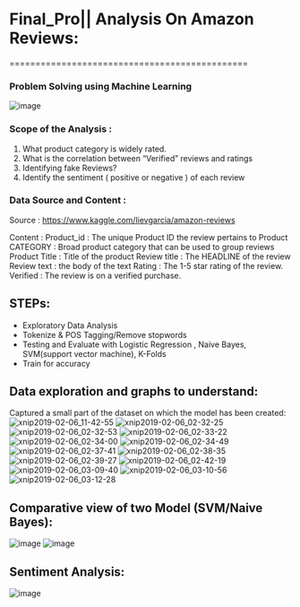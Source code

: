 # Final_Pro|| Analysis On Amazon Reviews:
==============================================
### Problem Solving using Machine Learning
![image](https://user-images.githubusercontent.com/41707119/52385242-b2609300-2a4e-11e9-86c0-cfdc5ccf073a.png)
### Scope of the Analysis :

1. What product category is widely rated.
2. What is the correlation between “Verified” reviews and ratings 
3. Identifying fake Reviews?
4. Identify the sentiment ( positive or negative ) of each review

### Data Source and Content :

Source :  https://www.kaggle.com/lievgarcia/amazon-reviews

Content : 
Product_id             : The unique Product ID the review pertains to
Product CATEGORY : Broad product category that can be used to group reviews 
Product Title         : Title of the product
Review title            : The HEADLINE of the review
Review text             :  the body of the text 
Rating                      : The 1-5 star rating of the review.
Verified                   : The review is on a verified purchase.

STEPs:
-------
* Exploratory Data Analysis
* Tokenize & POS Tagging/Remove stopwords
* Testing and Evaluate with Logistic Regression , Naive Bayes, SVM(support vector machine), K-Folds
* Train for accuracy

Data exploration and graphs to understand:
------------------------------------------

Captured a small part of the dataset on which the model has been created:
![xnip2019-02-06_11-42-55](https://user-images.githubusercontent.com/41707119/52384818-04a0b480-2a4d-11e9-9b15-0e9c1ccb64cd.jpg)
![xnip2019-02-06_02-32-25](https://user-images.githubusercontent.com/41707119/52384805-04081e00-2a4d-11e9-8234-f70b41a992c8.jpg)
![xnip2019-02-06_02-32-53](https://user-images.githubusercontent.com/41707119/52384806-04081e00-2a4d-11e9-9702-d8c60e86ce22.jpg)
![xnip2019-02-06_02-33-22](https://user-images.githubusercontent.com/41707119/52384807-04081e00-2a4d-11e9-9fb3-b8e6503445d4.jpg)
![xnip2019-02-06_02-34-00](https://user-images.githubusercontent.com/41707119/52384808-04081e00-2a4d-11e9-8b42-d43b3d4e98e2.jpg)
![xnip2019-02-06_02-34-49](https://user-images.githubusercontent.com/41707119/52384809-04081e00-2a4d-11e9-84b4-6f0352e58e48.jpg)
![xnip2019-02-06_02-37-41](https://user-images.githubusercontent.com/41707119/52384811-04081e00-2a4d-11e9-879e-1977bde0ac13.jpg)
![xnip2019-02-06_02-38-35](https://user-images.githubusercontent.com/41707119/52384812-04081e00-2a4d-11e9-911a-0f86ca6430e7.jpg)
![xnip2019-02-06_02-39-27](https://user-images.githubusercontent.com/41707119/52384813-04a0b480-2a4d-11e9-8702-303f6f172bc2.jpg)
![xnip2019-02-06_02-42-19](https://user-images.githubusercontent.com/41707119/52384814-04a0b480-2a4d-11e9-9ae9-cb790cc65a28.jpg)
![xnip2019-02-06_03-09-40](https://user-images.githubusercontent.com/41707119/52384815-04a0b480-2a4d-11e9-9edd-a3110cce8f97.jpg)
![xnip2019-02-06_03-10-56](https://user-images.githubusercontent.com/41707119/52384816-04a0b480-2a4d-11e9-9959-a3dd2395ab83.jpg)
![xnip2019-02-06_03-12-28](https://user-images.githubusercontent.com/41707119/52384817-04a0b480-2a4d-11e9-9f24-152a7aab5e25.jpg)


Comparative view of two Model (SVM/Naive Bayes):
------------------------------------------------
![image](https://user-images.githubusercontent.com/41707119/52385094-23ec1180-2a4e-11e9-9d09-b6468624c372.png)
![image](https://user-images.githubusercontent.com/41707119/52385160-71687e80-2a4e-11e9-9458-476adef98869.png)

Sentiment Analysis:
-------------------
![image](https://user-images.githubusercontent.com/41707119/52385358-3286f880-2a4f-11e9-87ac-a5794d4f9d1c.png)
